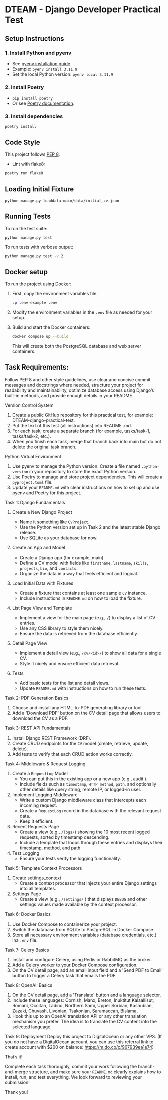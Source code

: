 # DTEAM - Django Developer Practical Test

## Setup Instructions

### 1. Install Python and pyenv

- See [pyenv installation guide](https://github.com/pyenv/pyenv#installation).
- Example: `pyenv install 3.11.9`
- Set the local Python version: `pyenv local 3.11.9`

### 2. Install Poetry

- `pip install poetry`
- Or see [Poetry documentation](https://python-poetry.org/docs/#installation).

### 3. Install dependencies

```sh
poetry install
```

## Code Style

This project follows [PEP 8](https://www.python.org/dev/peps/pep-0008/).

- Lint with flake8:
```sh
poetry run flake8
```

## Loading Initial Fixture

```sh
python manage.py loaddata main/data/initial_cv.json
```

## Running Tests

To run the test suite:

```sh
python manage.py test
```

To run tests with verbose output:

```sh
python manage.py test -v 2
```

## Docker setup

To run the project using Docker:

1. First, copy the environment variables file:
   ```sh
   cp .env-example .env
   ```

2. Modify the environment variables in the `.env` file as needed for your setup.

3. Build and start the Docker containers:
   ```sh
   docker compose up --build
   ```

   This will create both the PostgreSQL database and web server containers.

## Task Requirements:

Follow PEP 8 and other style guidelines, use clear and concise commit messages and docstrings where needed, structure your project for readability and maintainability, optimize database access using Django’s built-in methods, and provide enough details in your README.

Version Control System
1. Create a public GitHub repository for this practical test, for example: DTEAM-django-practical-test.
2. Put the text of this test (all instructions) into README .md.
3. For each task, create a separate branch (for example, tasks/task-1, tasks/task-2, etc.).
4. When you finish each task, merge that branch back into main but do not delete the original task branch.

Python Virtual Environment
1. Use pyenv to manage the Python version. Create a file named `.python-version` in your repository to store the exact Python version.
2. Use Poetry to manage and store project dependencies. This will create a `pyproject.toml` file.
3. Update your `README.md` with clear instructions on how to set up and use pyenv and Poetry for this project.


Task 1: Django Fundamentals

1. Create a New Django Project
    - Name it something like `CVProject`.
    - Use the Python version set up in Task 2 and the latest stable Django release. 
    - Use SQLite as your database for now.

2. Create an App and Model
    - Create a Django app (for example, main).
    - Define a CV model with fields like `firstname`, `lastname`, `skills`, `projects`, `bio`, and `contacts`.
    - Organize the data in a way that feels efficient and logical.

3. Load Initial Data with Fixtures
    - Create a fixture that contains at least one sample `CV` instance.
    - Include instructions in `README.md` on how to load the fixture.
4. List Page View and Template
    - Implement a view for the main page (e.g., `/`) to display a list of CV entries.
    - Use any CSS library to style them nicely.
    - Ensure the data is retrieved from the database efficiently.
5. Detail Page View
    - Implement a detail view (e.g., `/cv/<id>/`) to show all data for a single CV.
    - Style it nicely and ensure efficient data retrieval.
6. Tests
    - Add basic tests for the list and detail views.
    - Update `README.md` with instructions on how to run these tests.

Task 2: PDF Generation Basics
1. Choose and install any HTML-to-PDF generating library or tool.
2. Add a 'Download PDF' button on the CV detail page that allows users to download the CV as a PDF.

Task 3: REST API Fundamentals

1. Install Django REST Framework (DRF).
2. Create CRUD endpoints for the `CV` model (create, retrieve, update, delete).
3. Add tests to verify that each CRUD action works correctly.

Task 4: Middleware & Request Logging
1. Create a `RequestLog` Model
    - You can put this in the existing app or a new app (e.g., audit ).
    - Include fields such as `timestamp`, `HTTP method`, `path`, and optionally other details like query string, remote IP, or logged-in user.
2. Implement Logging Middleware
    - Write a custom Django middleware class that intercepts each incoming request.
    - Create a `RequestLog` record in the database with the relevant request data.
    - Keep it efficient.
3. Recent Requests Page
    - Create a view (e.g., `/logs/`) showing the 10 most recent logged requests, sorted by timestamp descending.
    - Include a template that loops through these entries and displays their timestamp, method, and path.
4. Test Logging
    - Ensure your tests verify the logging functionality.


Task 5: Template Context Processors
1. Create settings_context
    - Create a context processor that injects your entire Django settings into all templates.
2. Settings Page
    - Create a view (e.g., `/settings/` ) that displays `DEBUG` and other settings values made available by the context processor.

Task 6: Docker Basics
1. Use Docker Compose to containerize your project.
2. Switch the database from SQLite to PostgreSQL in Docker Compose.
3. Store all necessary environment variables (database credentials, etc.) ina `.env` file.

Task 7: Celery Basics
1. Install and configure Celery, using Redis or RabbitMQ as the broker.
2. Add a Celery worker to your Docker Compose configuration.
3. On the CV detail page, add an email input field and a 'Send PDF to Email’ button to trigger a
Celery task that emails the PDF.

Task 8: OpenAIl Basics

1. On the CV detail page, add a 'Translate' button and a language selector.
2. Include these languages: Cornish, Manx, Breton, Inuktitut,Kalaallisut, Romani, Occitan, Ladino, Northern Sami, Upper Sorbian, Kashubian, Zazaki, Chuvash, Livonian, Tsakonian, Saramaccan, Bislama,
3. Hook this up to an OpenAl translation API or any other translation mechanism you prefer. The idea is to translate the CV content into the selected language.

Task 9: Deployment
Deploy this project to DigitalOcean or any other VPS. (If you do not have a DigitalOcean account, you can use this referral link to create account with $200 on balance: https://m.do.co/c/967939ea1e74)

That’s it!

Complete each task thoroughly, commit your work following the branch-and-merge structure, and
make sure your `README.md` clearly explains how to install, run, and test everything. We look forward
to reviewing your submission!

Thank you!

